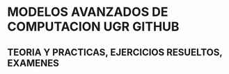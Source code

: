 # MODELOS AVANZADOS DE COMPUTACION UGR GITHUB
## TEORIA Y PRACTICAS, EJERCICIOS RESUELTOS, EXAMENES
